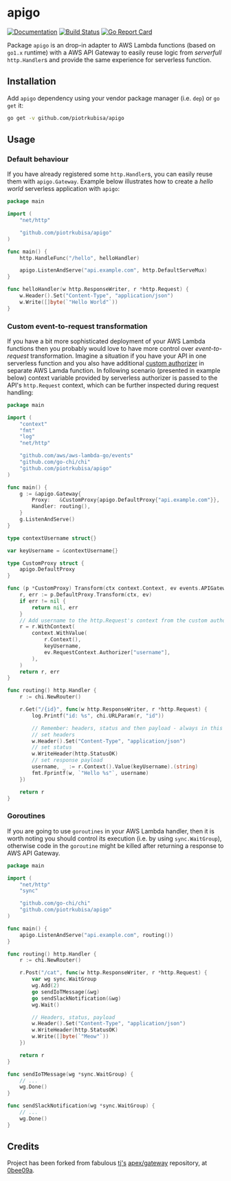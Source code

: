 # apigo

[![Documentation](https://godoc.org/github.com/piotrkubisa/apigo?status.svg)](http://godoc.org/github.com/piotrkubisa/apigo)
[![Build Status](https://travis-ci.org/piotrkubisa/apigo.svg?branch=master)](https://travis-ci.org/piotrkubisa/apigo)
[![Go Report Card](https://goreportcard.com/badge/github.com/piotrkubisa/apigo)](https://goreportcard.com/report/github.com/piotrkubisa/apigo)

Package `apigo` is an drop-in adapter to AWS Lambda functions (based on `go1.x` runtime) with a AWS API Gateway to easily reuse logic from _serverfull_ `http.Handler`s and provide the same experience for serverless function.

## Installation

Add `apigo` dependency using your vendor package manager (i.e. `dep`) or `go get` it:

```bash
go get -v github.com/piotrkubisa/apigo
```

## Usage

### Default behaviour

If you have already registered some `http.Handler`s, you can easily reuse them with `apigo.Gateway`.
Example below illustrates how to create a _hello world_ serverless application with `apigo`:

```go
package main

import (
	"net/http"

	"github.com/piotrkubisa/apigo"
)

func main() {
	http.HandleFunc("/hello", helloHandler)

	apigo.ListenAndServe("api.example.com", http.DefaultServeMux)
}

func helloHandler(w http.ResponseWriter, r *http.Request) {
	w.Header().Set("Content-Type", "application/json")
	w.Write([]byte(`"Hello World"`))
}
```

### Custom event-to-request transformation

If you have a bit more sophisticated deployment of your AWS Lambda functions then you probably would love to have more control over _event-to-request_ transformation.
Imagine a situation if you have your API in one serverless function and you also have additional [custom authorizer](https://aws.amazon.com/blogs/compute/introducing-custom-authorizers-in-amazon-api-gateway/) in separate AWS Lamda function.
In following scenario (presented in example below) context variable provided by serverless authorizer is passed to the API's `http.Request` context, which can be further inspected during request handling:

```go
package main

import (
	"context"
	"fmt"
	"log"
	"net/http"

	"github.com/aws/aws-lambda-go/events"
	"github.com/go-chi/chi"
	"github.com/piotrkubisa/apigo"
)

func main() {
	g := &apigo.Gateway{
		Proxy:   &CustomProxy{apigo.DefaultProxy{"api.example.com"}},
		Handler: routing(),
	}
	g.ListenAndServe()
}

type contextUsername struct{}

var keyUsername = &contextUsername{}

type CustomProxy struct {
	apigo.DefaultProxy
}

func (p *CustomProxy) Transform(ctx context.Context, ev events.APIGatewayProxyRequest) (*http.Request, error) {
	r, err := p.DefaultProxy.Transform(ctx, ev)
	if err != nil {
		return nil, err
	}
	// Add username to the http.Request's context from the custom authorizer
	r = r.WithContext(
		context.WithValue(
			r.Context(),
			keyUsername,
			ev.RequestContext.Authorizer["username"],
		),
	)
	return r, err
}

func routing() http.Handler {
	r := chi.NewRouter()

	r.Get("/{id}", func(w http.ResponseWriter, r *http.Request) {
		log.Printf("id: %s", chi.URLParam(r, "id"))

		// Remember: headers, status and then payload - always in this order
		// set headers
		w.Header().Set("Content-Type", "application/json")
		// set status
		w.WriteHeader(http.StatusOK)
		// set response payload
		username, _ := r.Context().Value(keyUsername).(string)
		fmt.Fprintf(w, `"Hello %s"`, username)
	})

	return r
}
```

### Goroutines

If you are going to use `goroutines` in your AWS Lambda handler, then it is worth noting you should control its execution (i.e. by using `sync.WaitGroup`), otherwise code in the `goroutine` might be killed after returning a response to AWS API Gateway.

```go
package main

import (
	"net/http"
	"sync"

	"github.com/go-chi/chi"
	"github.com/piotrkubisa/apigo"
)

func main() {
	apigo.ListenAndServe("api.example.com", routing())
}

func routing() http.Handler {
	r := chi.NewRouter()

	r.Post("/cat", func(w http.ResponseWriter, r *http.Request) {
		var wg sync.WaitGroup
		wg.Add(2)
		go sendIoTMessage(&wg)
		go sendSlackNotification(&wg)
		wg.Wait()

		// Headers, status, payload
		w.Header().Set("Content-Type", "application/json")
		w.WriteHeader(http.StatusOK)
		w.Write([]byte(`"Meow"`))
	})

	return r
}

func sendIoTMessage(wg *sync.WaitGroup) {
	// ...
	wg.Done()
}

func sendSlackNotification(wg *sync.WaitGroup) {
	// ...
	wg.Done()
}
```

## Credits

Project has been forked from fabulous [tj's](https://github.com/tj) [apex/gateway](https://github.com/apex) repository,
at [0bee09a](https://github.com/piotrkubisa/apigo/commit/0bee09ab83e1d4ea098e77c38ce90890a25c42cb).
